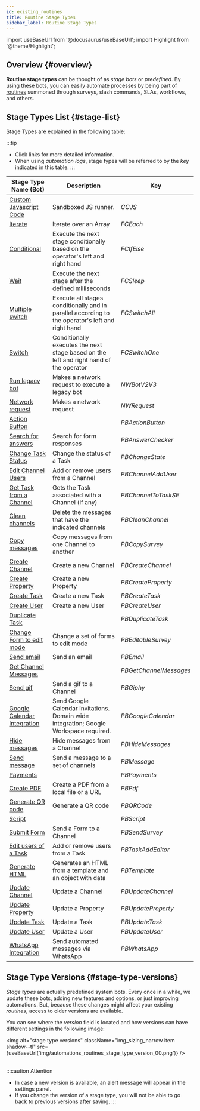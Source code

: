 ```yaml
---
id: existing_routines
title: Routine Stage Types
sidebar_label: Routine Stage Types
---
```

import useBaseUrl from '@docusaurus/useBaseUrl'; 
import Highlight from '@theme/Highlight';

## Overview {#overview}

**Routine stage types** can be thought of as _stage bots_ or _predefined_. By using these bots, you can easily automate processes by being part of [routines](/docs/documentation/automation/admin_routine) summoned through surveys, slash commands, SLAs, workflows, and others.


## Stage Types List {#stage-list}
Stage Types are explained in the following table:

:::tip
- Click links for more detailed information.
- When using _automation logs_, stage types will be referred to by the _key_ indicated in this table.
:::

| Stage Type Name (Bot) | Description | Key |
| ---- | ---- | ---- |
| [Custom Javascript Code](/docs/documentation/automation/bots/ccjs) | Sandboxed JS runner. | _CCJS_ |
| [Iterate](/docs/documentation/automation/bots/fceach) | Iterate over an Array | _FCEach_ |
| [Conditional](/docs/documentation/automation/bots/fcifelse) | Execute the next stage conditionally based on the operator's left and right hand | _FCIfElse_ |
| [Wait](/docs/documentation/automation/bots/fcsleep) | Execute the next stage after the defined milliseconds | _FCSleep_ |
| [Multiple switch](/docs/documentation/automation/bots/fcswitchall) | Execute all stages conditionally and in parallel according to the operator's left and right hand | _FCSwitchAll_ |
| [Switch](/docs/documentation/automation/bots/fcswitchone) | Conditionally executes the next stage based on the left and right hand of the operator | _FCSwitchOne_ |
| [Run legacy bot](/docs/documentation/automation/bots/nwbotv2v3) | Makes a network request to execute a legacy bot | _NWBotV2V3_ |
| [Network request](/docs/documentation/automation/bots/nwrequest) | Makes a network request | _NWRequest_ |
| [Action Button](/docs/documentation/automation/bots/pbactionbutton) |  | _PBActionButton_ |
| [Search for answers](/docs/documentation/automation/bots/pbanswerchecker) | Search for form responses | _PBAnswerChecker_ |
| [Change Task Status](/docs/documentation/automation/bots/pbchangestate) | Change the status of a Task | _PBChangeState_ |
| [Edit Channel Users](/docs/documentation/automation/bots/pbchanneladduser) | Add or remove users from a Channel | _PBChannelAddUser_ |
| [Get Task from a Channel](/docs/documentation/automation/bots/pbchanneltotaskse) | Gets the Task associated with a Channel (if any) | _PBChannelToTaskSE_ |
| [Clean channels](/docs/documentation/automation/bots/pbcleanchannel) | Delete the messages that have the indicated channels | _PBCleanChannel_ |
| [Copy messages](/docs/documentation/automation/bots/pbcopysurvey) | Copy messages from one Channel to another | _PBCopySurvey_ |
| [Create Channel](/docs/documentation/automation/bots/pbcreatechannel) | Create a new Channel | _PBCreateChannel_ |
| [Create Property](/docs/documentation/automation/bots/pbcreateproperty) | Create a new Property | _PBCreateProperty_ |
| [Create Task](/docs/documentation/automation/bots/pbcreatetask) | Create a new Task | _PBCreateTask_ |
| [Create User](/docs/documentation/automation/bots/pbcreateuser) | Create a new User | _PBCreateUser_ |
| [Duplicate Task](/docs/documentation/automation/bots/pbduplicatetask) |  | _PBDuplicateTask_ |
| [Change Form to edit mode](/docs/documentation/automation/bots/pbeditablesurvey) | Change a set of forms to edit mode | _PBEditableSurvey_ |
| [Send email](/docs/documentation/automation/bots/pbemail) | Send an email | _PBEmail_ |
| [Get Channel Messages](/docs/documentation/automation/bots/pbgetchannelmessages) |  | _PBGetChannelMessages_ |
| [Send gif](/docs/documentation/automation/bots/pbgiphy) | Send a gif to a Channel | _PBGiphy_ |
| [Google Calendar Integration](/docs/documentation/automation/bots/pbgooglecalendar) | Send Google Calendar invitations. Domain wide integration; Google Workspace required. | _PBGoogleCalendar_ |
| [Hide messages](/docs/documentation/automation/bots/pbhidemessages) | Hide messages from a Channel | _PBHideMessages_ |
| [Send message](/docs/documentation/automation/bots/pbmessage) | Send a message to a set of channels | _PBMessage_ |
| [Payments](/docs/documentation/automation/bots/pbpayments) |  | _PBPayments_ |
| [Create PDF](/docs/documentation/automation/bots/pbpdf) | Create a PDF from a local file or a URL | _PBPdf_ |
| [Generate QR code](/docs/documentation/automation/bots/pbqrcode) | Generate a QR code | _PBQRCode_ |
| [Script](/docs/documentation/automation/bots/pbscript) |  | _PBScript_ |
| [Submit Form](/docs/documentation/automation/bots/pbsendsurvey) | Send a Form to a Channel | _PBSendSurvey_ |
| [Edit users of a Task](/docs/documentation/automation/bots/pbtaskaddeditor) | Add or remove users from a Task | _PBTaskAddEditor_ |
| [Generate HTML](/docs/documentation/automation/bots/pbtemplate) | Generates an HTML from a template and an object with data | _PBTemplate_ |
| [Update Channel](/docs/documentation/automation/bots/pbupdatechannel) | Update a Channel | _PBUpdateChannel_ |
| [Update Property](/docs/documentation/automation/bots/pbupdateproperty) | Update a Property | _PBUpdateProperty_ |
| [Update Task](/docs/documentation/automation/bots/pbupdatetask) | Update a Task | _PBUpdateTask_ |
| [Update User](/docs/documentation/automation/bots/pbupdateuser) | Update a User | _PBUpdateUser_ |
| [WhatsApp Integration](/docs/documentation/automation/bots/pbwhatsapp) | Send automated messages via WhatsApp | _PBWhatsApp_ |


## Stage Type Versions {#stage-type-versions}

_Stage types_ are actually predefined system bots. Every once in a while, we update these bots, adding new features and options, or just improving automations. But, because these changes might affect your existing _routines_, access to older versions are available.

You can see where the _version_ field is located and how versions can have different settings in the following image:

<img alt="stage type versions" className="img_sizing_narrow item shadow--tl" src={useBaseUrl('img/automations_routines_stage_type_version_00.png')} />
<br/>
<br/>

:::caution Attention
- In case a new version is available, an alert message will appear in the settings panel.
- If you change the version of a stage type, you will not be able to go back to previous versions after saving.
:::
